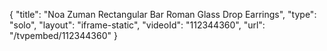 {
    "title": "Noa Zuman Rectangular Bar Roman Glass Drop Earrings",
    "type": "solo",
    "layout": "iframe-static",
    "videoId": "112344360",
    "url": "\/tvpembed\/112344360"
}